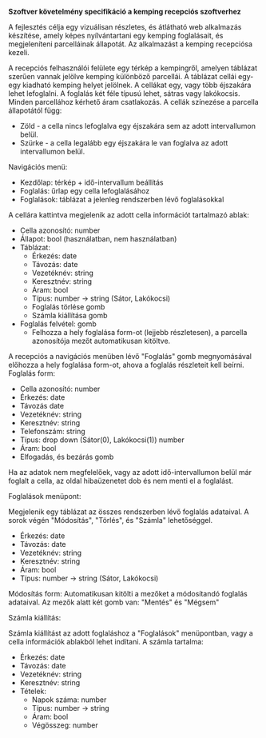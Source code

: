 **Szoftver követelmény specifikáció a kemping recepciós szoftverhez**

A fejlesztés célja egy vizuálisan részletes, és átlátható web alkalmazás készítése, amely
képes nyílvántartani egy kemping foglalásait, és megjeleníteni parcelláinak állapotát.
Az alkalmazást a kemping recepciósa kezeli.

A recepciós felhasználói felülete egy térkép a kempingről, amelyen táblázat szerűen vannak jelölve kemping
különböző parcellái. A táblázat cellái egy-egy kiadható kemping helyet jelölnek. A cellákat egy, vagy több éjszakára
lehet lefoglalni. A foglalás két féle típusú lehet, sátras vagy lakókocsis. Minden parcellához kérhető áram csatlakozás.
A cellák színezése a parcella állapotától függ:
* Zöld - a cella nincs lefoglalva egy éjszakára sem az adott intervallumon belül.
* Szürke - a cella legalább egy éjszakára le van foglalva az adott intervallumon belül.

Navigációs menü:
* Kezdőlap: térkép + idő-intervallum beállítás
* Foglalás: űrlap egy cella lefoglalásához
* Foglalások: táblázat a jelenleg rendszerben lévő foglalásokkal

A cellára kattintva megjelenik az adott cella információt tartalmazó ablak:
* Cella azonosító: number
* Állapot: bool (használatban, nem használatban)
* Táblázat: 
    * Érkezés: date
    * Távozás: date
    * Vezetéknév: string
    * Keresztnév: string
    * Áram: bool
    * Típus: number -> string (Sátor, Lakókocsi)
    * Foglalás törlése gomb
    * Számla kiállítása gomb
* Foglalás felvétel: gomb
    * Felhozza a hely foglalása form-ot (lejjebb részletesen),
     a parcella azonosítója mezőt automatikusan kitöltve.

A recepciós a navigációs menüben lévő "Foglalás" gomb megnyomásával előhozza a hely
foglalása form-ot, ahova a foglalás részleteit kell beírni.
Foglalás form:
* Cella azonosító: number
* Érkezés: date
* Távozás date
* Vezetéknév: string
* Keresztnév: string
* Telefonszám: string
* Típus: drop down (Sátor(0), Lakókocsi(1)) number
* Áram: bool
* Elfogadás, és bezárás gomb

Ha az adatok nem megfelelőek, vagy az adott idő-intervallumon belül már foglalt a cella,
az oldal hibaüzenetet dob és nem menti el a foglalást.

Foglalások menüpont:

Megjelenik egy táblázat az összes rendszerben lévő foglalás adataival. A sorok végén "Módosítás", 
"Törlés", és "Számla" lehetőséggel.
* Érkezés: date
* Távozás: date
* Vezetéknév: string
* Keresztnév: string
* Áram: bool
* Típus: number -> string (Sátor, Lakókocsi)

Módosítás form: Automatikusan kitölti a mezőket a módosítandó foglalás adataival. Az mezők alatt
két gomb van: "Mentés" és "Mégsem"

Számla kiállítás:

Számla kiállítást az adott foglaláshoz a "Foglalások" menüpontban, vagy a cella információk ablakból
lehet indítani.
A számla tartalma:
* Érkezés: date
* Távozás: date
* Vezetéknév: string
* Keresztnév: string
* Tételek:
    * Napok száma: number
    * Típus: number -> string
    * Áram: bool
    * Végösszeg: number
